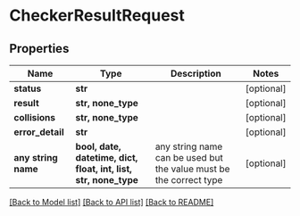 # CheckerResultRequest


## Properties
Name | Type | Description | Notes
------------ | ------------- | ------------- | -------------
**status** | **str** |  | [optional] 
**result** | **str, none_type** |  | [optional] 
**collisions** | **str, none_type** |  | [optional] 
**error_detail** | **str** |  | [optional] 
**any string name** | **bool, date, datetime, dict, float, int, list, str, none_type** | any string name can be used but the value must be the correct type | [optional]

[[Back to Model list]](../README.md#documentation-for-models) [[Back to API list]](../README.md#documentation-for-api-endpoints) [[Back to README]](../README.md)


